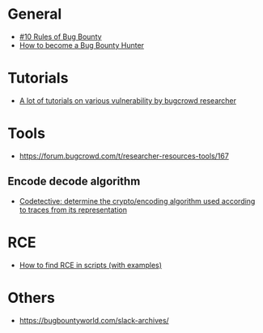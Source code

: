 <h1>General</h1>

<ul>
<li><a href="https://hackernoon.com/10-rules-of-bug-bounty-65082473ab8c">#10 Rules of Bug Bounty</a></li>
<li><a href="https://forum.bugcrowd.com/t/researcher-resources-how-to-become-a-bug-bounty-hunter/1102">How to become a Bug Bounty Hunter</a></li>
</ul>


<h1>Tutorials</h1>

<ul>
<li><a href="https://forum.bugcrowd.com/t/researcher-resources-tutorials/370">A lot of tutorials on various vulnerability by bugcrowd researcher</a>
</ul>


<h1>Tools</h1>

<ul>
<li><a href="https://forum.bugcrowd.com/t/researcher-resources-tools/167">https://forum.bugcrowd.com/t/researcher-resources-tools/167</a>

</ul>


<h2>Encode decode algorithm</h2>
<ul>
  <li><a href="https://github.com/blackthorne/Codetective">Codetective: determine the crypto/encoding algorithm used according to traces from its representation</a></li>
</ul>

<h1>RCE</h1>

<ul>
<li><a href="https://www.exploit-db.com/papers/12885/">How to find RCE in scripts (with examples)</a></li>
</ul>

<h1>Others</h1>

<ul>
<li><a href="https://bugbountyworld.com/slack-archives/">https://bugbountyworld.com/slack-archives/</a></li>
</ul>

